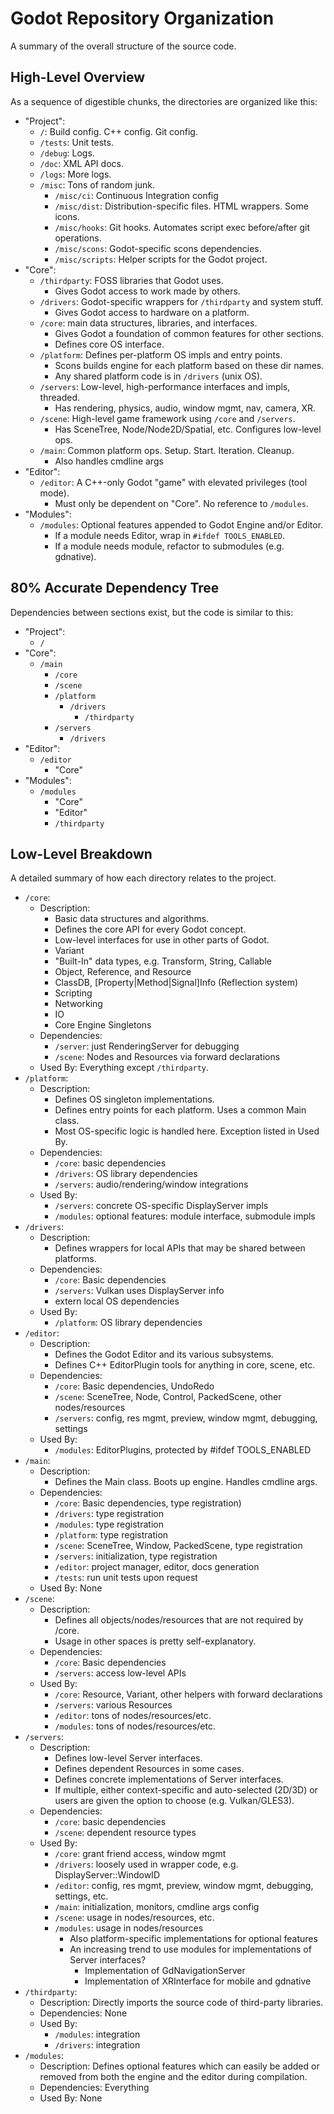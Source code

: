# Godot Repository Organization

A summary of the overall structure of the source code.

## High-Level Overview

As a sequence of digestible chunks, the directories are organized like this:

- "Project":
    - `/`: Build config. C++ config. Git config.
    - `/tests`: Unit tests.
    - `/debug`: Logs.
    - `/doc`: XML API docs.
    - `/logs`: More logs.
    - `/misc`: Tons of random junk.
        - `/misc/ci`: Continuous Integration config
        - `/misc/dist`: Distribution-specific files. HTML wrappers. Some icons.
        - `/misc/hooks`: Git hooks. Automates script exec before/after git operations.
        - `/misc/scons`: Godot-specific scons dependencies.
        - `/misc/scripts`: Helper scripts for the Godot project.
- "Core":
    - `/thirdparty`: FOSS libraries that Godot uses.
        - Gives Godot access to work made by others.
    - `/drivers`: Godot-specific wrappers for `/thirdparty` and system stuff.
        - Gives Godot access to hardware on a platform.
    - `/core`: main data structures, libraries, and interfaces.
        - Gives Godot a foundation of common features for other sections.
        - Defines core OS interface.
    - `/platform`: Defines per-platform OS impls and entry points.
        - Scons builds engine for each platform based on these dir names.
        - Any shared platform code is in `/drivers` (unix OS).
    - `/servers`: Low-level, high-performance interfaces and impls, threaded.
        - Has rendering, physics, audio, window mgmt, nav, camera, XR.
    - `/scene`: High-level game framework using `/core` and `/servers`.
        - Has SceneTree, Node/Node2D/Spatial, etc. Configures low-level ops.
    - `/main`: Common platform ops. Setup. Start. Iteration. Cleanup.
        - Also handles cmdline args
- "Editor":
    - `/editor`: A C++-only Godot "game" with elevated privileges (tool mode).
        - Must only be dependent on "Core". No reference to `/modules`.
- "Modules":
    - `/modules`: Optional features appended to Godot Engine and/or Editor.
        - If a module needs Editor, wrap in `#ifdef TOOLS_ENABLED`.
        - If a module needs module, refactor to submodules (e.g. gdnative).

## 80% Accurate Dependency Tree

Dependencies between sections exist, but the code is similar to this:

- "Project":
    - `/`
- "Core":
    - `/main`
        - `/core`
        - `/scene`
        - `/platform`
            - `/drivers`
                - `/thirdparty`
        - `/servers`
            - `/drivers`
- "Editor":
    - `/editor`
        - "Core"
- "Modules":
    - `/modules`
        - "Core"
        - "Editor"
        - `/thirdparty`

## Low-Level Breakdown

A detailed summary of how each directory relates to the project.

- `/core`:
    - Description:
        - Basic data structures and algorithms.
        - Defines the core API for every Godot concept.
        - Low-level interfaces for use in other parts of Godot.
        - Variant
        - "Built-In" data types, e.g. Transform, String, Callable
        - Object, Reference, and Resource
        - ClassDB, [Property|Method|Signal]Info (Reflection system)
        - Scripting
        - Networking
        - IO
        - Core Engine Singletons
    - Dependencies:
        - `/server`: just RenderingServer for debugging
        - `/scene`: Nodes and Resources via forward declarations
    - Used By:
        Everything except `/thirdparty`.
- `/platform`:
    - Description:
        - Defines OS singleton implementations.
        - Defines entry points for each platform. Uses a common Main class.
        - Most OS-specific logic is handled here. Exception listed in Used By.
    - Dependencies:
        - `/core`: basic dependencies
        - `/drivers`: OS library dependencies
        - `/servers`: audio/rendering/window integrations
    - Used By:
        - `/servers`: concrete OS-specific DisplayServer impls
        - `/modules`: optional features: module interface, submodule impls
- `/drivers`:
    - Description:
        - Defines wrappers for local APIs that may be shared between platforms.
    - Dependencies:
        - `/core`: Basic dependencies
        - `/servers`: Vulkan uses DisplayServer info
        - extern local OS dependencies
    - Used By:
        - `/platform`: OS library dependencies
- `/editor`:
    - Description:
        - Defines the Godot Editor and its various subsystems.
        - Defines C++ EditorPlugin tools for anything in core, scene, etc.
    - Dependencies:
        - `/core`: Basic dependencies, UndoRedo
        - `/scene`: SceneTree, Node, Control, PackedScene, other nodes/resources
        - `/servers`: config, res mgmt, preview, window mgmt, debugging, settings
    - Used By:
        - `/modules`: EditorPlugins, protected by #ifdef TOOLS_ENABLED
- `/main`:
    - Description:
        - Defines the Main class. Boots up engine. Handles cmdline args.
    - Dependencies:
        - `/core`: Basic dependencies, type registration)
        - `/drivers`: type registration
        - `/modules`: type registration
        - `/platform`: type registration
        - `/scene`: SceneTree, Window, PackedScene, type registration
        - `/servers`: initialization, type registration
        - `/editor`: project manager, editor, docs generation
        - `/tests`: run unit tests upon request
    - Used By:
        None
- `/scene`:
    - Description:
        - Defines all objects/nodes/resources that are not required by /core.
        - Usage in other spaces is pretty self-explanatory.
    - Dependencies:
        - `/core`: Basic dependencies
        - `/servers`: access low-level APIs
    - Used By:
        - `/core`: Resource, Variant, other helpers with forward declarations
        - `/servers`: various Resources
        - `/editor`: tons of nodes/resources/etc.
        - `/modules`: tons of nodes/resources/etc.
- `/servers`:
    - Description:
        - Defines low-level Server interfaces.
        - Defines dependent Resources in some cases.
        - Defines concrete implementations of Server interfaces.
        - If multiple, either context-specific and auto-selected (2D/3D) or users are given the option to choose (e.g. Vulkan/GLES3).
    - Dependencies:
        - `/core`: basic dependencies
        - `/scene`: dependent resource types
    - Used By:
        - `/core`: grant friend access, window mgmt
        - `/drivers`: loosely used in wrapper code, e.g. DisplayServer::WindowID
        - `/editor`: config, res mgmt, preview, window mgmt, debugging, settings, etc.
        - `/main`: initialization, monitors, cmdline args config
        - `/scene`: usage in nodes/resources, etc.
        - `/modules`: usage in nodes/resources
            - Also platform-specific implementations for optional features
            - An increasing trend to use modules for implementations of Server
              interfaces?
                - Implementation of GdNavigationServer
                - Implementation of XRInterface for mobile and gdnative
- `/thirdparty`:
    - Description:
        Directly imports the source code of third-party libraries.
    - Dependencies:
        None
    - Used By:
        - `/modules`: integration
        - `/drivers`: integration
- `/modules`:
    - Description:
        Defines optional features which can easily be added or removed from
        both the engine and the editor during compilation.
    - Dependencies:
        Everything
    - Used By:
        None